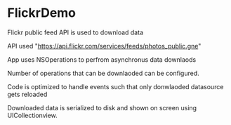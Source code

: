 # FlickrDemo

Flickr public feed API is used to download data

API used "https://api.flickr.com/services/feeds/photos_public.gne"

App uses NSOperations to perfrom asynchronus data downlaods

Number of operations that can be downlaoded can be configured.

Code is optimized to handle events such that only donwlaoded datasource gets reloaded

Downloaded data is serialized to disk and shown on screen using UICollectionview.
